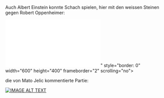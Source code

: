 Auch Albert Einstein konnte Schach spielen, hier mit den weissen Steinen gegen Robert Oppenheimer:

<iframe src="<iframe width=600 height=371 src="https://lichess.org/study/embed/D5uK5AsI/u8mdCaW0" frameborder=0></iframe>" style="border: 0" width="600" height="400" frameborder="2" scrolling="no"></iframe>

die von Mato Jelic kommentierte Partie:

[![IMAGE ALT TEXT](https://img.youtube.com/vi/1XM9gHWAvX0/0.jpg)](https://www.youtube.com/watch?v=1XM9gHWAvX0 "Einstein-Oppenheimer 1933")

